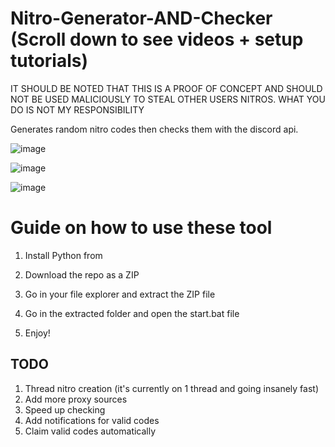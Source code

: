# Nitro-Generator-AND-Checker (Scroll down to see videos + setup tutorials)

IT SHOULD BE NOTED THAT THIS IS A PROOF OF CONCEPT AND SHOULD NOT BE USED MALICIOUSLY TO STEAL OTHER USERS NITROS. WHAT YOU DO IS NOT MY RESPONSIBILITY 

Generates random nitro codes then checks them with the discord api.

![image](https://user-images.githubusercontent.com/116505654/197413858-d895a5e0-927b-4224-842a-aaf9ab30e6d4.png)
 
![image](https://user-images.githubusercontent.com/116505654/197413887-9cb1522f-59f6-4976-a964-c0c8cf534d65.png)  

![image](https://user-images.githubusercontent.com/116505654/197413911-88b85b22-701b-4115-a49e-58a0fcd802d5.png)

# Guide on how to use these tool 
 
1. Install Python from 
 
2. Download the repo as a ZIP

3. Go in your file explorer and extract the ZIP file 

4. Go in the extracted folder and open the start.bat file

5. Enjoy! 



## TODO
1. Thread nitro creation (it's currently on 1 thread and going insanely fast)  
2. Add more proxy sources
3. Speed up checking
4. Add notifications for valid codes
5. Claim valid codes automatically 